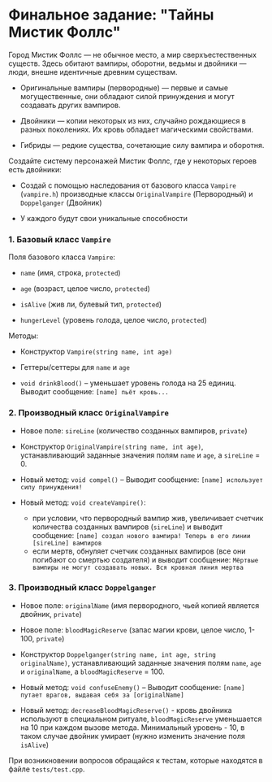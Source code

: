 # Финальное задание: "Тайны Мистик Фоллс"

Город Мистик Фоллс — не обычное место, а мир сверхъестественных существ. Здесь обитают вампиры, оборотни, ведьмы и двойники — люди, внешне идентичные древним существам.

- Оригинальные вампиры (первородные) — первые и самые могущественные, они обладают силой принуждения и могут создавать других вампиров.

- Двойники — копии некоторых из них, случайно рождающиеся в разных поколениях. Их кровь обладает магическими свойствами.

- Гибриды — редкие существа, сочетающие силу вампира и оборотня.
  
Создайте систему персонажей Мистик Фоллс, где у некоторых героев есть двойники:

- Создай с помощью наследования от базового класса `Vampire` (`vampire.h`) производные классы `OriginalVampire` (Первородный) и `Doppelganger` (Двойник)

- У каждого будут свои уникальные способности


### 1. Базовый класс `Vampire`

Поля базового класса `Vampire`:

- `name` (имя, строка, `protected`)

- `age` (возраст, целое число, `protected`)

- `isAlive` (жив ли, булевый тип, `protected`)
  
- `hungerLevel` (уровень голода, целое число, `protected`)

Методы:

- Конструктор `Vampire(string name, int age)`

- Геттеры/сеттеры для `name` и `age`

- `void drinkBlood()` – уменьшает уровень голода на 25 единиц. Выводит сообщение: `[name] пьёт кровь...`


### 2. Производный класс `OriginalVampire`

- Новое поле: `sireLine` (количество созданных вампиров, `private`)
  
-  Конструктор `OriginalVampire(string name, int age)`, устанавливающий заданные значения полям `name` и `age`, а `sireLine` = 0.

- Новый метод: `void compel()` – Выводит сообщение: `[name] использует силу принуждения!`
  
- Новый метод: `void createVampire()`:
  - при условии, что первородный вампир жив, увеличивает счетчик количества созданных вампиров (`sireLine`) и выводит сообщение: `[name] создал нового вампира! Теперь в его линии [sireLine] вампиров`
  - если мертв, обнуляет счетчик созданных вампиров (все они погибают со смертью создателя) и выводит сообщение: `Мёртвые вампиры не могут создавать новых. Вся кровная линия мертва`

### 3. Производный класс `Doppelganger`

- Новое поле: `originalName` (имя первородного, чьей копией является двойник, `private`)

- Новое поле: `bloodMagicReserve` (запас магии крови, целое число, 1-100, `private`)
  
- Конструктор `Doppelganger(string name, int age, string originalName)`, устанавливающий заданные значения полям `name`, `age` и `originalName`, а `bloodMagicReserve` = 100.

- Новый метод: `void confuseEnemy()` – Выводит сообщение: `[name] путает врагов, выдавая себя за [originalName]`
  
- Новый метод: `decreaseBloodMagicReserve()` - кровь двойника используют в специальном ритуале, `bloodMagicReserve` уменьшается на 10 при каждом вызове метода. Минимальный уровень - 10, в таком случае двойник умирает (нужно изменить значение поля `isAlive`)
  

При возникновении вопросов обращайся к тестам, которые находятся в файле `tests/test.cpp`.
